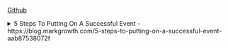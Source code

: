 
[Github](http://github.com)

<details><summary>5 Steps To Putting On A Successful Event - https://blog.markgrowth.com/5-steps-to-putting-on-a-successful-event-aab87538072f</summary>

* <details><summary>Research</summary>
	
  * Define your goals and objectives
  * Outline what your event will entail, and check it is feasible
  * Determine your audience
  * Create a timeline
  * Develop a budget
  
</details>

</details>
